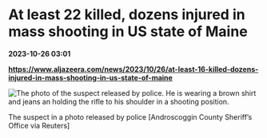 # At least 22 killed, dozens injured in mass shooting in US state of Maine

**2023-10-26 03:01**

**https://www.aljazeera.com/news/2023/10/26/at-least-16-killed-dozens-injured-in-mass-shooting-in-us-state-of-maine**

![The photo of the suspect released by police. He is wearing a brown shirt and jeans an holding the rifle to his shoulder in a shooting position.](https://www.aljazeera.com/wp-content/uploads/2023/10/2023-10-26T012125Z_1609740762_RC2104A43NE5_RTRMADP_3_MAINE-SHOOTING-1698287900.jpg?resize=770%2C513&quality=80)

The suspect in a photo released by police \[Androscoggin County Sheriff’s Office via Reuters\]